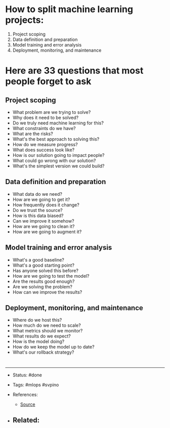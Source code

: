 # How to split machine learning projects:
1. Project scoping
2. Data definition and preparation
3. Model training and error analysis
4. Deployment, monitoring, and maintenance

# Here are 33 questions that most people forget to ask

## Project scoping
- What problem are we trying to solve? 
- Why does it need to be solved?
- Do we truly need machine learning for this?
- What constraints do we have?
- What are the risks?
- What's the best approach to solving this?
- How do we measure progress?
- What does success look like?
- How is our solution going to impact people?
- What could go wrong with our solution?
- What's the simplest version we could build?

## Data definition and preparation
- What data do we need?
- How are we going to get it?
- How frequently does it change?
- Do we trust the source?
- How is this data biased?
- Can we improve it somehow?
- How are we going to clean it?
- How are we going to augment it?

## Model training and error analysis
- What's a good baseline?
- What's a good starting point?
- Has anyone solved this before?
- How are we going to test the model?
- Are the results good enough?
- Are we solving the problem?
- How can we improve the results?

## Deployment, monitoring, and maintenance
- Where do we host this?
- How much do we need to scale? 
- What metrics should we monitor?
- What results do we expect?
- How is the model doing?
- How do we keep the model up to date?
- What's our rollback strategy?

# 

---
- Status: #done 

- Tags: #mlops #svpino

- References:
	- [Source](https://typefully.com/svpino/33-questions-you-should-ask-when-working-on-a-wcBW9zl)
	
- Related:
	- 
